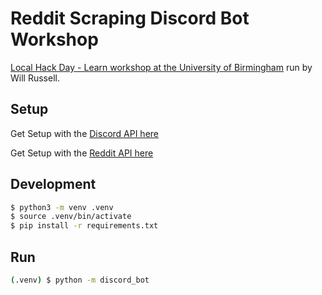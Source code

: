 # Reddit Scraping Discord Bot Workshop

[Local Hack Day - Learn workshop at the University of Birmingham](https://localhackday.mlh.io/learn/locations/1859) run by Will Russell.

## Setup

Get Setup with the [Discord API here](discord.md)

Get Setup with the [Reddit API here](reddit.md)

## Development

```bash
$ python3 -m venv .venv
$ source .venv/bin/activate
$ pip install -r requirements.txt
```

## Run

```bash
(.venv) $ python -m discord_bot
```